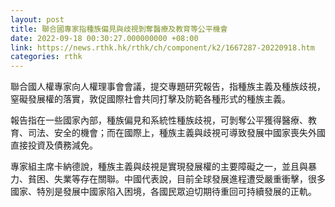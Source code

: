 ```yaml
---
layout: post
title: 聯合國專家指種族偏見與歧視剝奪醫療及教育等公平機會
date: 2022-09-18 00:30:27.000000000 +08:00
link: https://news.rthk.hk/rthk/ch/component/k2/1667287-20220918.htm
categories: rthk
---
```


聯合國人權專家向人權理事會會議，提交專題研究報告，指種族主義及種族歧視，窒礙發展權的落實，敦促國際社會共同打擊及防範各種形式的種族主義。

報告指在一些國家內部，種族偏見和系統性種族歧視，可剝奪公平獲得醫療、教育、司法、安全的機會；而在國際上，種族主義與歧視可導致發展中國家喪失外國直接投資及債務減免。

專家組主席卡納德說，種族主義與歧視是實現發展權的主要障礙之一，並且與暴力、貧困、失業等存在關聯。中國代表說，目前全球發展進程遭受嚴重衝擊，很多國家、特別是發展中國家陷入困境，各國民眾迫切期待重回可持續發展的正軌。
